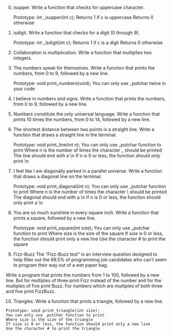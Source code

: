  0. isupper. Write a function that checks for uppercase character.

    Prototype: int _isupper(int c);
    Returns 1 if c is uppercase
    Returns 0 otherwise

 1. isdigit. Write a function that checks for a digit (0 through 9).

    Prototype: int _isdigit(int c);
    Returns 1 if c is a digit
    Returns 0 otherwise
    
 2. Collaboration is multiplication. Write a function that multiplies two integers.

 3. The numbers speak for themselves. Write a function that prints the numbers, from 0 to 9, followed by a new line.

    Prototype: void print_numbers(void);
    You can only use _putchar twice in your code

 4. I believe in numbers and signs. Write a function that prints the numbers, from 0 to 9, followed by a new line.

 5. Numbers constitute the only universal language. Write a function that prints 10 times the numbers, from 0 to 14, followed by a new line.

 6. The shortest distance between two points is a straight line. Write a function that draws a straight line in the terminal.

    Prototype: void print_line(int n);
    You can only use _putchar function to print
    Where n is the number of times the character _ should be printed
    The line should end with a \n
    If n is 0 or less, the function should only print \n

 7. I feel like I am diagonally parked in a parallel universe. Write a function that draws a diagonal line on the terminal.

    Prototype: void print_diagonal(int n);
    You can only use _putchar function to print
    Where n is the number of times the character \ should be printed
    The diagonal should end with a \n
    If n is 0 or less, the function should only print a \n

 8. You are so much sunshine in every square inch. Write a function that prints a square, followed by a new line.

    Prototype: void print_square(int size);
    You can only use _putchar function to print
    Where size is the size of the square
    If size is 0 or less, the function should print only a new line
    Use the character # to print the square

 9. Fizz-Buzz
The “Fizz-Buzz test” is an interview question designed to help filter out the 99.5% of programming job candidates who can’t seem to program their way out of a wet paper bag.

Write a program that prints the numbers from 1 to 100, followed by a new line. But for multiples of three print Fizz instead of the number and for the multiples of five print Buzz. For numbers which are multiples of both three and five print FizzBuzz.

 10. Triangles. Write a function that prints a triangle, followed by a new line.

    Prototype: void print_triangle(int size);
    You can only use _putchar function to print
    Where size is the size of the triangle
    If size is 0 or less, the function should print only a new line
    Use the character # to print the triangle

